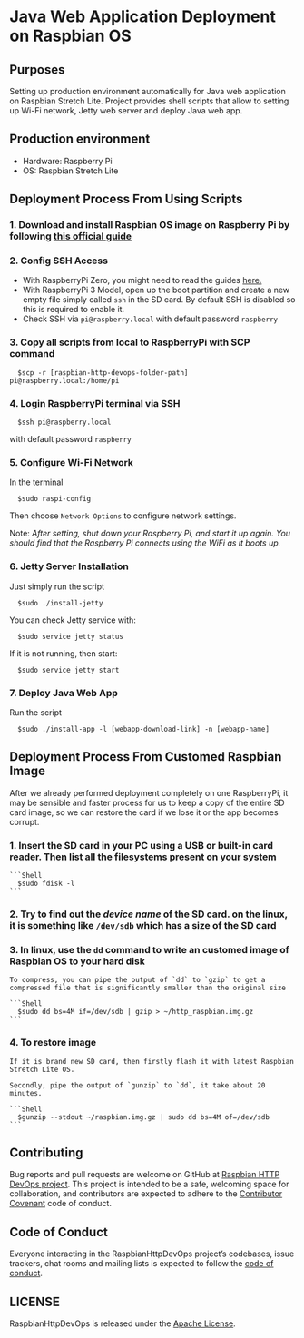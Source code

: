 # Java Web Application Deployment on Raspbian OS

## Purposes

Setting up production environment automatically for Java web application on Raspbian Stretch Lite.
Project provides shell scripts that allow to setting up Wi-Fi network, Jetty web server and deploy Java web app.

## Production environment

- Hardware: Raspberry Pi
- OS: Raspbian Stretch Lite

## Deployment Process From Using Scripts

### 1. Download and install Raspbian OS image on Raspberry Pi by following [this official guide](https://www.raspberrypi.org/documentation/installation/installing-images/README.md)

### 2. Config SSH Access

- With RaspberryPi Zero, you might need to read the guides [here.](/ssh-to-raspberry-via-usb.md)
- With RaspberryPi 3 Model, open up the boot partition and create a new empty file simply called `ssh` in the SD card. By default SSH is disabled so this is required to enable it.
- Check SSH via `pi@raspberry.local` with default password `raspberry`

### 3. Copy all scripts from local to RaspberryPi with SCP command

```Shell
  $scp -r [raspbian-http-devops-folder-path] pi@raspberry.local:/home/pi
```

### 4. Login RaspberryPi terminal via SSH

```Shell
  $ssh pi@raspberry.local
```

with default password `raspberry`

### 5. Configure Wi-Fi Network

In the terminal

```Shell
  $sudo raspi-config
```

Then choose `Network Options` to configure network settings.

Note: *After setting, shut down your Raspberry Pi, and start it up again. You should find that the Raspberry Pi connects using the WiFi as it boots up.*

### 6. Jetty Server Installation

Just simply run the script

```Shell
  $sudo ./install-jetty
```

You can check Jetty service with:

```Shell
  $sudo service jetty status
```

If it is not running, then start:

```Shell
  $sudo service jetty start
```

### 7. Deploy Java Web App

Run the script

```Shell
  $sudo ./install-app -l [webapp-download-link] -n [webapp-name]
```

## Deployment Process From Customed Raspbian Image

After we already performed deployment completely on one RaspberryPi, it may be sensible and faster process for us to keep a copy of the entire SD card image, so we can restore the card if we lose it or the app becomes corrupt.

### 1. Insert the SD card in your PC using a USB or built-in card reader. Then list all the filesystems present on your system

    ```Shell
      $sudo fdisk -l
    ```

### 2. Try to find out the *device name* of the SD card. on the linux, it is something like `/dev/sdb` which has a size of the SD card

### 3. In linux, use the `dd` command to write an customed image of Raspbian OS to your hard disk

    To compress, you can pipe the output of `dd` to `gzip` to get a compressed file that is significantly smaller than the original size

    ```Shell
      $sudo dd bs=4M if=/dev/sdb | gzip > ~/http_raspbian.img.gz
    ```

### 4. To restore image

    If it is brand new SD card, then firstly flash it with latest Raspbian Stretch Lite OS.

    Secondly, pipe the output of `gunzip` to `dd`, it take about 20 minutes.

    ```Shell
      $gunzip --stdout ~/raspbian.img.gz | sudo dd bs=4M of=/dev/sdb
    ```

## Contributing

Bug reports and pull requests are welcome on GitHub at [Raspbian HTTP DevOps project](https://github.com/aromajoin/raspbian-http-devops/). This project is intended to be a safe, welcoming space for collaboration, and contributors are expected to adhere to the [Contributor Covenant](http://contributor-covenant.org) code of conduct.

## Code of Conduct

Everyone interacting in the RaspbianHttpDevOps project’s codebases, issue trackers, chat rooms and mailing lists is expected to follow the [code of conduct](https://github.com/aromajoin/raspbian-http-devops/blob/master/CODE_OF_CONDUCT.md).

## LICENSE

RaspbianHttpDevOps is released under the [Apache License](/LICENSE).